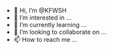 - 👋 Hi, I’m @KFWSH
- 👀 I’m interested in ...
- 🌱 I’m currently learning ...
- 💞️ I’m looking to collaborate on ...
- 📫 How to reach me ...

<!---
KFWSH/KFWSH is a ✨ special ✨ repository because its `README.md` (this file) appears on your GitHub profile.
You can click the Preview link to take a look at your changes.
--->
